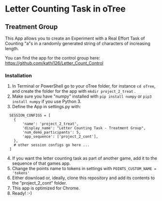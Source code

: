 # Letter Counting Task in oTree
 ## Treatment Group
This App allows you to create an Experiment with a Real Effort Task of Counting "a"s in a randomly generated string of characters of increasing length.

You can find the app for the control group here: https://github.com/kathi126/Letter_Count_Control

### Installation

1. In Terminal or PowerShell go to your oTree folder, for instance ```cd oTree```, and create the folder for the app with ```mkdir project_2_treat``` .
1. Make sure you have "numpy" installed with ```pip install numpy``` or ```pip3 install numpy``` if you use Python 3.
1. Define the App in settings.py with:
~~~
  SESSION_CONFIGS = [
    {
        'name': 'project_2_treat',
        'display_name': "Letter Counting Task - Treatment Group",
        'num_demo_participants': 5,
        'app_sequence': ['project_2_cont'],
    },
    # other session configs go here ...
  ]
~~~
4. If you want the letter counting task as part of another game, add it to the sequence of that games app.
1. Change the points name to tokens in settings with ```POINTS_CUSTOM_NAME = 'tokens'```
1. Either download or, ideally, clone this repository and add its contents to the "project_2_cont" folder.
1. This app is optimized for Chrome.
1. Ready! :-)
